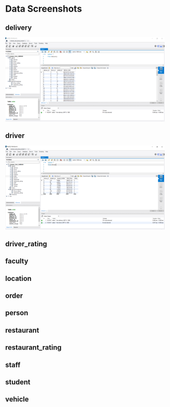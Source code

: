 # Data Screenshots

## delivery

![delivery](https://github.com/bentondavidl/Campus-Eats-DB-Project/blob/main/images/Delivery.PNG)

## driver

![driver](https://github.com/bentondavidl/Campus-Eats-DB-Project/blob/main/images/driver.PNG)

## driver_rating

## faculty

## location

## order

## person

## restaurant

## restaurant_rating

## staff

## student

## vehicle
